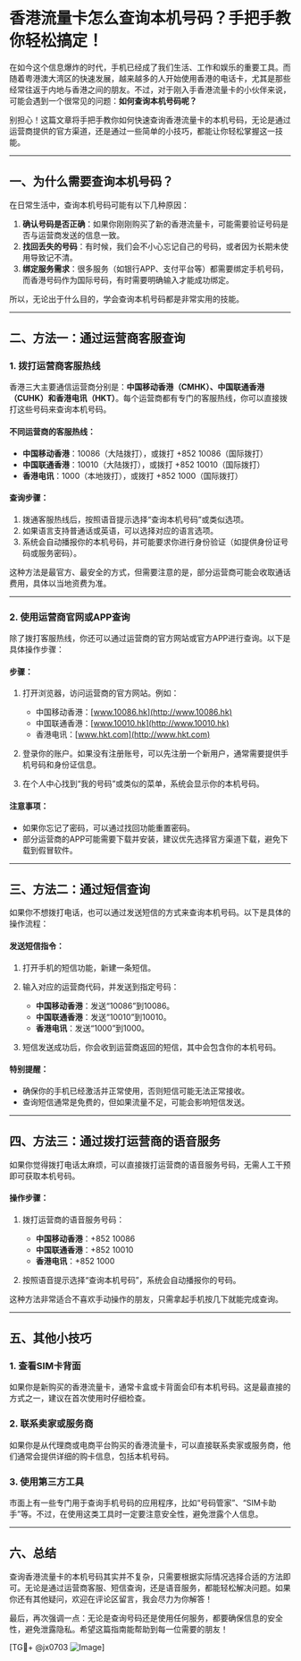 # 香港流量卡怎么查询本机号码？手把手教你轻松搞定！

在如今这个信息爆炸的时代，手机已经成了我们生活、工作和娱乐的重要工具。而随着粤港澳大湾区的快速发展，越来越多的人开始使用香港的电话卡，尤其是那些经常往返于内地与香港之间的朋友。不过，对于刚入手香港流量卡的小伙伴来说，可能会遇到一个很常见的问题：**如何查询本机号码呢？**

别担心！这篇文章将手把手教你如何快速查询香港流量卡的本机号码，无论是通过运营商提供的官方渠道，还是通过一些简单的小技巧，都能让你轻松掌握这一技能。

---

## 一、为什么需要查询本机号码？

在日常生活中，查询本机号码可能有以下几种原因：

1. **确认号码是否正确**：如果你刚刚购买了新的香港流量卡，可能需要验证号码是否与运营商发送的信息一致。
2. **找回丢失的号码**：有时候，我们会不小心忘记自己的号码，或者因为长期未使用导致记不清。
3. **绑定服务需求**：很多服务（如银行APP、支付平台等）都需要绑定手机号码，而香港号码作为国际号码，有时需要明确输入才能成功绑定。

所以，无论出于什么目的，学会查询本机号码都是非常实用的技能。

---

## 二、方法一：通过运营商客服查询

### 1. 拨打运营商客服热线
香港三大主要通信运营商分别是：**中国移动香港（CMHK）、中国联通香港（CUHK）和香港电讯（HKT）**。每个运营商都有专门的客服热线，你可以直接拨打这些号码来查询本机号码。

#### 不同运营商的客服热线：
- **中国移动香港**：10086（大陆拨打），或拨打 +852 10086（国际拨打）
- **中国联通香港**：10010（大陆拨打），或拨打 +852 10010（国际拨打）
- **香港电讯**：1000（本地拨打），或拨打 +852 1000（国际拨打）

#### 查询步骤：
1. 拨通客服热线后，按照语音提示选择“查询本机号码”或类似选项。
2. 如果语言支持普通话或英语，可以选择对应的语言选项。
3. 系统会自动播报你的本机号码，并可能要求你进行身份验证（如提供身份证号码或服务密码）。

这种方法是最官方、最安全的方式，但需要注意的是，部分运营商可能会收取通话费用，具体以当地资费为准。

---

### 2. 使用运营商官网或APP查询
除了拨打客服热线，你还可以通过运营商的官方网站或官方APP进行查询。以下是具体操作步骤：

#### 步骤：
1. 打开浏览器，访问运营商的官方网站。例如：
   - 中国移动香港：[www.10086.hk](http://www.10086.hk)
   - 中国联通香港：[www.10010.hk](http://www.10010.hk)
   - 香港电讯：[www.hkt.com](http://www.hkt.com)

2. 登录你的账户。如果没有注册账号，可以先注册一个新用户，通常需要提供手机号码和身份证信息。

3. 在个人中心找到“我的号码”或类似的菜单，系统会显示你的本机号码。

#### 注意事项：
- 如果你忘记了密码，可以通过找回功能重置密码。
- 部分运营商的APP可能需要下载并安装，建议优先选择官方渠道下载，避免下载到假冒软件。

---

## 三、方法二：通过短信查询

如果你不想拨打电话，也可以通过发送短信的方式来查询本机号码。以下是具体的操作流程：

#### 发送短信指令：
1. 打开手机的短信功能，新建一条短信。
2. 输入对应的运营商代码，并发送到指定号码：
   - **中国移动香港**：发送“10086”到10086。
   - **中国联通香港**：发送“10010”到10010。
   - **香港电讯**：发送“1000”到1000。

3. 短信发送成功后，你会收到运营商返回的短信，其中会包含你的本机号码。

#### 特别提醒：
- 确保你的手机已经激活并正常使用，否则短信可能无法正常接收。
- 查询短信通常是免费的，但如果流量不足，可能会影响短信发送。

---

## 四、方法三：通过拨打运营商的语音服务

如果你觉得拨打电话太麻烦，可以直接拨打运营商的语音服务号码，无需人工干预即可获取本机号码。

#### 操作步骤：
1. 拨打运营商的语音服务号码：
   - **中国移动香港**：+852 10086
   - **中国联通香港**：+852 10010
   - **香港电讯**：+852 1000

2. 按照语音提示选择“查询本机号码”，系统会自动播报你的号码。

这种方法非常适合不喜欢手动操作的朋友，只需拿起手机按几下就能完成查询。

---

## 五、其他小技巧

### 1. 查看SIM卡背面
如果你是新购买的香港流量卡，通常卡盒或卡背面会印有本机号码。这是最直接的方式之一，建议在首次使用时仔细检查。

### 2. 联系卖家或服务商
如果你是从代理商或电商平台购买的香港流量卡，可以直接联系卖家或服务商，他们通常会提供详细的购卡信息，包括本机号码。

### 3. 使用第三方工具
市面上有一些专门用于查询手机号码的应用程序，比如“号码管家”、“SIM卡助手”等。不过，在使用这类工具时一定要注意安全性，避免泄露个人信息。

---

## 六、总结

查询香港流量卡的本机号码其实并不复杂，只需要根据实际情况选择合适的方法即可。无论是通过运营商客服、短信查询，还是语音服务，都能轻松解决问题。如果你还有其他疑问，欢迎在评论区留言，我会尽力为你解答！

最后，再次强调一点：无论是查询号码还是使用任何服务，都要确保信息的安全性，避免泄露隐私。希望这篇指南能帮助到每一位需要的朋友！

[TG💪+ @jx0703 ![Image](https://github.com/user-attachments/assets/dbca1d08-cadb-493c-b0ec-ad6f7a83f270)]